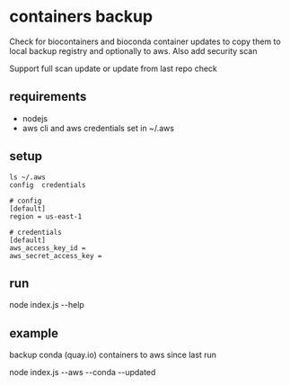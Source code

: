 # containers backup

Check for biocontainers and bioconda container updates to copy them
to local backup registry and optionally to aws.
Also add security scan

Support full scan update or update from last repo check

## requirements

* nodejs
* aws cli and aws credentials set in ~/.aws

## setup

    ls ~/.aws
    config  credentials
    
    # config
    [default]
    region = us-east-1

    # credentials
    [default]
    aws_access_key_id =
    aws_secret_access_key =

## run

node index.js --help


## example

backup conda (quay.io) containers to aws since last run

node index.js --aws --conda --updated
